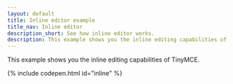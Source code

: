 ```yaml
---
layout: default
title: Inline editor example
title_nav: Inline editor
description_short: See how inline editor works.
description: This example shows you the inline editing capabilities of TinyMCE. 
---
```


This example shows you the inline editing capabilities of TinyMCE. 

{% include codepen.html id="inline" %}
